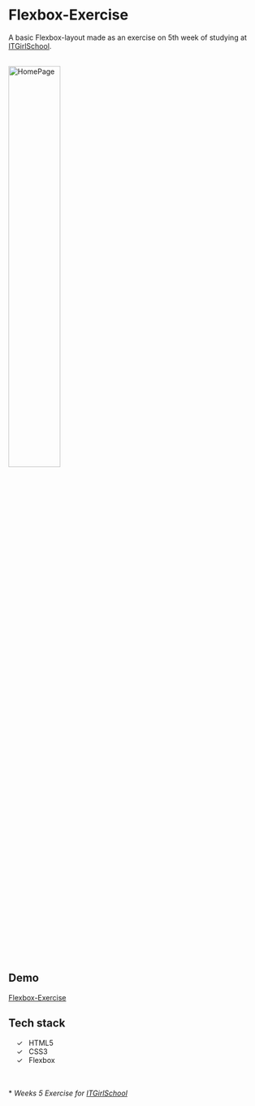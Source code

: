 # Flexbox-Exercise

A basic Flexbox-layout made as an exercise on 5th week of studying at [ITGirlSchool].


<br>
<img width="45%" alt="HomePage" src="../main/captureweb.jpeg">

## Demo
[Flexbox-Exercise]

## Tech stack

&nbsp;&nbsp;&nbsp;&nbsp;&check;&nbsp;&nbsp; HTML5<br>
&nbsp;&nbsp;&nbsp;&nbsp;&check;&nbsp;&nbsp; CSS3<br>
&nbsp;&nbsp;&nbsp;&nbsp;&check;&nbsp;&nbsp; Flexbox<br>

<br><br> 
\* _Weeks 5 Exercise for [ITGirlSchool]_ 
  

   [ITGirlSchool]: <https://itgirlschool.com/en>
   [Flexbox-Exercise]: <https://alenagm.github.io/Flexbox-Exercise/>
